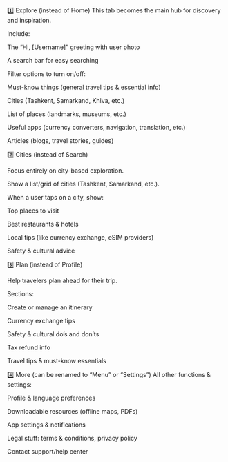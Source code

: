 1️⃣ Explore (instead of Home)
This tab becomes the main hub for discovery and inspiration.

Include:

The “Hi, [Username]” greeting with user photo

A search bar for easy searching

Filter options to turn on/off:

Must-know things (general travel tips & essential info)

Cities (Tashkent, Samarkand, Khiva, etc.)

List of places (landmarks, museums, etc.)

Useful apps (currency converters, navigation, translation, etc.)

Articles (blogs, travel stories, guides)





2️⃣ Cities (instead of Search)

Focus entirely on city-based exploration.

Show a list/grid of cities (Tashkent, Samarkand, etc.).

When a user taps on a city, show:

Top places to visit

Best restaurants & hotels

Local tips (like currency exchange, eSIM providers)

Safety & cultural advice






3️⃣ Plan (instead of Profile)

Help travelers plan ahead for their trip.

Sections:

Create or manage an itinerary

Currency exchange tips

Safety & cultural do’s and don’ts

Tax refund info

Travel tips & must-know essentials

4️⃣ More (can be renamed to “Menu” or “Settings”)
All other functions & settings:

Profile & language preferences

Downloadable resources (offline maps, PDFs)

App settings & notifications

Legal stuff: terms & conditions, privacy policy

Contact support/help center

